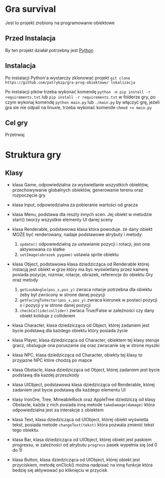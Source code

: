 # Gra survival

Jest to projekt zrobiony na programowanie obiektowe

## Przed Instalacja
By ten projekt działał potrzebny jest [Python](https://www.python.org/)<br>

## Instalacja
Po instalacji Python'a wystarczy zklonować projekt
`git clone https://github.com/patrykzp/gra-prog-obiektowe/ lokalizacja`

Po instalacji pików trzeba wykonać komendę `python -m pip install -r requirements.txt` lub `pip install -r requirements.txt` w folderze gry,
po czym wykonaj komendę `python main.py` lub `./main.py` by włączyć grę, jeżeli gra sie nie odpali na linuxie, trzeba wykonać komende `chmod +x main.py` 

## Cel gry

Przetrwaj

# Struktura gry

## Klasy

- klasa Game, odpowiedzialna za wyświetlanie wszystkich obiektów, przechowywanie globalnych obiektów, generowanie terenu oraz rozpoczęcie gry
 
- klasa Input, odpowiedzialna za pobieranie wartości od gracza

- klasa Menu, podstawa dla reszty innych scen. Jej obiekt w metodzie start() tworzy wszystkie elementy UI danej sceny 

- klasa Renderable, podstawowa klasa która powoduje. że dany obiekt MOŻE być renderowany, nadaje podstawowe atrybuty i metody:
  1. `update()` odpowiedzialną za ustawianie pozycji i rotacji, jest ona aktywowana co klatke
  2. `setImage(obrazek pygame)` ustawia sprite obiektu

- klasa Object, podstawowa klasa dziedzicząca od Renderable której instacją jest obiekt w grze który ma byc wyświetlany przez kamerę
posiada pozycje, rozmiar, rotacje, obrazek, referencje do obiektu Gry oraz metody
  1. `getLookAngle(pos_x,pos_y)` zwraca rotacje potrzebna dla obiektu żeby był zwrócony w strone danej pozycji
  2. `getFacingToVector(pos_x,pos_y)` zwraca kierunek w postaci pozycji x i pozycji y w strone danej pozycji
  3. `checkCollide(collider)` zwraca True/False w zależności czy dany obiekt koliduje z colliderem

- klasa Character, klasa dziedzicząca od Object, której zadaniem jest bycie podstawą dla każdego obiektu który posiada życie

- klasa Player, klasa dziedzicząca od Character, obiektem tej klasy steruje gracz, obsluguje ona poruszanie się oraz zwracanie się w strone myszki

- klasa NPC, klasa dziedzicząca od Character, obiekty tej klasy to przyjazne NPC które chodzą po mapce

- klasa Obstacle, klasa dziedzicząca od Object, której zadaniem jest bycie podstawą dla każdej przeszkody

- klasa UIObject, podstawowa klasa dziedzicząca od Renderable, której zadaniem jest bycie podstawą dla każdego elementu UI

- klasy IronOre, Tree, MineableRock oraz AppleTree dziedziczą od klasy Obstacle, każda z nich posiada inną metode `takeDamage(damage)` która odpowiedzialna jest za interakcje z obiektem 

- klasa Text, klasa dziedzicząca od UIObject, której obiekt wyświetla tekst, posiada metode `changeText(tekst)` która pozwala zmienić tekst tego obiektu.

- klasa Bar, klasa dziedzicząca od UIObject, której obiekt jest paskiem progressu, w zależności od atrybutu `progress` pasek wypełnia się (od 0 do 1)

- klasa Button, klasa dziedzicząca od UIObject, której obiekt jest przyciskiem, metodę onClick() można nadpisać na inną funkcje która bedzię się aktywować po kliknięciu w przycisk
